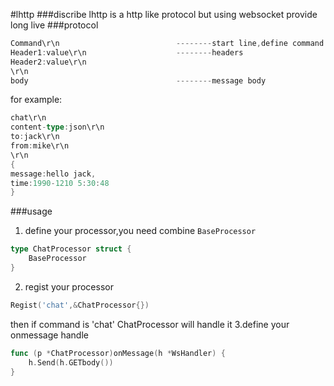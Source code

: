 #lhttp
###discribe
lhttp is a http like protocol but using websocket provide long live
###protocol
```go
Command\r\n                          --------start line,define command
Header1:value\r\n                    --------headers
Header2:value\r\n
\r\n
body                                 --------message body
```
for example:
```go
chat\r\n
content-type:json\r\n
to:jack\r\n
from:mike\r\n
\r\n
{
message:hello jack,
time:1990-1210 5:30:48
}
```
###usage
1. define your processor,you need combine ```BaseProcessor```
```go
type ChatProcessor struct {
    BaseProcessor
}
```
2. regist your processor
```go
Regist('chat',&ChatProcessor{})
```
then if command is 'chat' ChatProcessor will handle it 
3.define your onmessage handle
```go
func (p *ChatProcessor)onMessage(h *WsHandler) {
    h.Send(h.GETbody())
}
```
